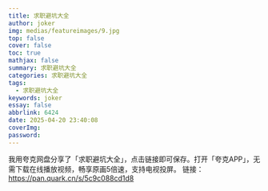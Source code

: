 ```yaml
---
title: 求职避坑大全
author: joker
img: medias/featureimages/9.jpg
top: false
cover: false
toc: true
mathjax: false
summary: 求职避坑大全
categories: 求职避坑大全
tags:
  - 求职避坑大全
keywords: joker
essay: false
abbrlink: 6424
date: 2025-04-20 23:40:08
coverImg:
password:
---
```


我用夸克网盘分享了「求职避坑大全」，点击链接即可保存。打开「夸克APP」，无需下载在线播放视频，畅享原画5倍速，支持电视投屏。
链接：https://pan.quark.cn/s/5c9c088cd1d8
